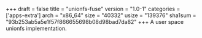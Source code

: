 +++
draft = false
title = "unionfs-fuse"
version = "1.0-1"
categories = ['apps-extra']
arch = "x86_64"
size = "40332"
usize = "139376"
sha1sum = "93b253ab5a5e1f57f866655698b08d98bad7da82"
+++
A user space unionfs implementation.